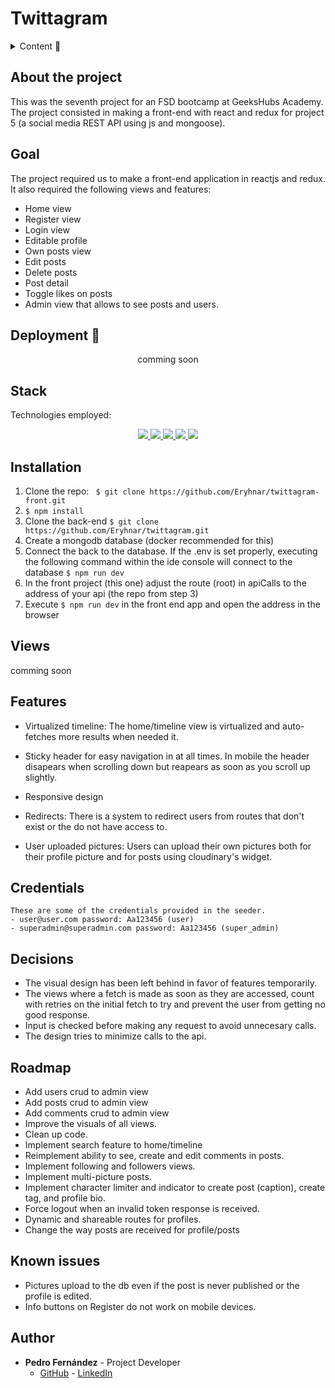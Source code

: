 # Twittagram

<details>
  <summary>Content 📝</summary>
  <ol>
    <li><a href="#about-the-project">About the project</a></li>
    <li><a href="#goal">Goal</a></li>
    <li><a href="#deployment-🚀">Deployment</a></li>
    <li><a href="#stack">Stack</a></li>
    <li><a href="#local-installation">Installation</a></li>
    <li><a href="#views">Views</a></li>
    <li><a href="#features">Features</a></li>
    <li><a href="#decisions">Decisions</a></li>
    <li><a href="#roadmap">Roadmap</a></li>
    <li><a href="#known-issues">Known Issues</a></li>
    <li><a href="#author">Authort</a></li>
  </ol>
</details>

## About the project
This was the seventh project for an FSD bootcamp at GeeksHubs Academy. The project consisted in making a front-end with react and redux for project 5 (a social media REST API using js and mongoose).    

## Goal
The project required us to make a front-end application in reactjs and redux. It also required the following views and features:

- Home view
- Register view
- Login view
- Editable profile
- Own posts view
- Edit posts
- Delete posts
- Post detail
- Toggle likes on posts
- Admin view that allows to see posts and users.


## Deployment 🚀
<div align="center">
    comming soon
</div>

## Stack
Technologies employed:
<div align="center">
<a href="https://es.react.dev/">
    <img src= "https://img.shields.io/badge/React-20232A?style=for-the-badge&logo=react&logoColor=61DAFB"/>
</a>
<a href="">
    <img src= "https://img.shields.io/badge/CSS3-1572B6?style=for-the-badge&logo=css3&logoColor=white"/>
</a>
<a href="https://nodejs.org/es/">
    <img src= "https://img.shields.io/badge/node.js-026E00?style=for-the-badge&logo=node.js&logoColor=white"/>
</a>
<a href="https://developer.mozilla.org/es/docs/Web/JavaScript">
    <img src= "https://img.shields.io/badge/JavaScript-F7DF1E?style=for-the-badge&logo=javascript&logoColor=black"/>
</a>
<a href="https://redux.js.org/">
    <img src= "https://img.shields.io/badge/Redux-593D88?style=for-the-badge&logo=redux&logoColor=white"/>
</a>
 </div>


## Installation
1. Clone the repo: ` $ git clone https://github.com/Eryhnar/twittagram-front.git`
2. ` $ npm install `
3. Clone the back-end `$ git clone https://github.com/Eryhnar/twittagram.git`
4. Create a mongodb database (docker recommended for this)
5. Connect the back to the database. If the .env is set properly, executing the following command within the ide console will connect to the database ``` $ npm run dev ```
6. In the front project (this one) adjust the route (root) in apiCalls to the address of your api (the repo from step 3)
7. Execute `$ npm run dev` in the front end app and open the address in the browser

## Views
comming soon

## Features

- Virtualized timeline: The home/timeline view is virtualized and auto-fetches more results when needed it. 

- Sticky header for easy navigation in at all times. In mobile the header disapears when scrolling down but reapears as soon as you scroll up slightly.

- Responsive design

- Redirects: There is a system to redirect users from routes that don't exist or the do not have access to.

- User uploaded pictures: Users can upload their own pictures both for their profile picture and for posts using cloudinary's widget.


## Credentials
    These are some of the credentials provided in the seeder.
    - user@user.com password: Aa123456 (user)
    - superadmin@superadmin.com password: Aa123456 (super_admin)

## Decisions

- The visual design has been left behind in favor of features temporarily.
- The views where a fetch is made as soon as they are accessed, count with retries on the initial fetch to try and prevent the user from getting no good response.
- Input is checked before making any request to avoid unnecesary calls.
- The design tries to minimize calls to the api.

## Roadmap
- Add users crud to admin view
- Add posts crud to admin view
- Add comments crud to admin view
- Improve the visuals of all views.
- Clean up code.
- Implement search feature to home/timeline
- Reimplement ability to see, create and edit comments in posts.
- Implement following and followers views.
- Implement multi-picture posts.
- Implement character limiter and indicator to create post (caption), create tag, and profile bio.
- Force logout when an invalid token response is received.
- Dynamic and shareable routes for profiles.
- Change the way posts are received for profile/posts

## Known issues
- Pictures upload to the db even if the post is never published or the profile is edited.
- Info buttons on Register do not work on mobile devices.

## Author 

- **Pedro Fernández** - Project Developer
  - [GitHub](https://github.com/Eryhnar) - [LinkedIn](https://www.linkedin.com/in/pedro-fernandez-bel-68a2b9155/)
